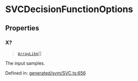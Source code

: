 # SVCDecisionFunctionOptions

## Properties

### X?

> [`ArrayLike`](../types/ArrayLike.md)[]

The input samples.

Defined in:  [generated/svm/SVC.ts:656](https://github.com/transitive-bullshit/scikit-learn-ts/blob/92ab806/packages/sklearn/src/generated/svm/SVC.ts#L656)
